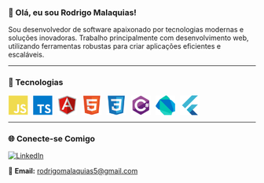 ### 👋 Olá, eu sou Rodrigo Malaquias!

Sou desenvolvedor de software apaixonado por tecnologias modernas e soluções inovadoras. Trabalho principalmente com desenvolvimento web, utilizando ferramentas robustas para criar aplicações eficientes e escaláveis.

---

### 🚀 Tecnologias

<div style="display: flex; flex-wrap: wrap; gap: 10px;">
  <img align="center" height="40" width="40" src="https://raw.githubusercontent.com/devicons/devicon/master/icons/javascript/javascript-plain.svg" alt="JavaScript">
  <img align="center" height="40" width="40" src="https://raw.githubusercontent.com/devicons/devicon/master/icons/typescript/typescript-plain.svg" alt="TypeScript">
  <img align="center" height="40" width="40" src="https://raw.githubusercontent.com/devicons/devicon/master/icons/angularjs/angularjs-original.svg" alt="Angular">
  <img align="center" height="40" width="40" src="https://raw.githubusercontent.com/devicons/devicon/master/icons/html5/html5-original.svg" alt="HTML5">
  <img align="center" height="40" width="40" src="https://raw.githubusercontent.com/devicons/devicon/master/icons/css3/css3-original.svg" alt="CSS3">
  <img align="center" height="40" width="40" src="https://raw.githubusercontent.com/devicons/devicon/master/icons/csharp/csharp-original.svg" alt="C#">
  <img align="center" height="40" width="40" src="https://raw.githubusercontent.com/devicons/devicon/master/icons/dart/dart-original.svg" alt="Dart">
  <img align="center" height="40" width="40" src="https://raw.githubusercontent.com/devicons/devicon/master/icons/flutter/flutter-original.svg" alt="Flutter">
</div>

---



### 🌐 Conecte-se Comigo

<a href="https://www.linkedin.com/in/rodrigo-malaquias/" target="_blank">
  <img src="https://img.shields.io/badge/LinkedIn-%230077B5.svg?&style=flat-square&logo=linkedin&logoColor=white" alt="LinkedIn">
</a>

📧 **Email:** rodrigomalaquias5@gmail.com

